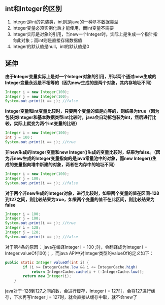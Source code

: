 ## int和Integer的区别

1. Integer是int的包装类，int则是java的一种基本数据类型 
2. Integer变量必须实例化后才能使用，而int变量不需要 
3. Integer实际是对象的引用，当new一个Integer时，实际上是生成一个指针指向此对象；而int则是直接存储数据值 
4. Integer的默认值是null，int的默认值是0

## 延伸
**由于Integer变量实际上是对一个Integer对象的引用，所以两个通过new生成的Integer变量永远是不相等的（因为new生成的是两个对象，其内存地址不同）**

```java
Integer i = new Integer(100);
Integer j = new Integer(100);
System.out.print(i == j); //false
```

**Integer变量和int变量比较时，只要两个变量的值是向等的，则结果为true（因为包装类Integer和基本数据类型int比较时，java会自动拆包装为int，然后进行比较，实际上就变为两个int变量的比较）**

```java
Integer i = new Integer(100);
int j = 100；
System.out.print(i == j); //true
```

**非new生成的Integer变量和new Integer()生成的变量比较时，结果为false。（因为非new生成的Integer变量指向的是java常量池中的对象，而new Integer()生成的变量指向堆中新建的对象，两者在内存中的地址不同）**

```java
Integer i = new Integer(100);
Integer j = 100;
System.out.print(i == j); //false
```

**对于两个非new生成的Integer对象，进行比较时，如果两个变量的值在区间-128到127之间，则比较结果为true，如果两个变量的值不在此区间，则比较结果为false**

```java
Integer i = 100;
Integer j = 100;
System.out.print(i == j); //true
Integer i = 128;
Integer j = 128;
System.out.print(i == j); //false
```

对于第4条的原因： 
java在编译Integer i = 100 ;时，会翻译成为Integer i = Integer.valueOf(100)；，而java API中对Integer类型的valueOf的定义如下：
```java
public static Integer valueOf(int i) {
        if (i >= IntegerCache.low && i <= IntegerCache.high)
            return IntegerCache.cache[i + (-IntegerCache.low)];
        return new Integer(i);
    }
```
java对于-128到127之间的数，会进行缓存，Integer i = 127时，会将127进行缓存，下次再写Integer j = 127时，就会直接从缓存中取，就不会new了